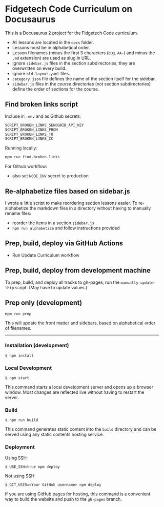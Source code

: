 # Fidgetech Code Curriculum on Docusaurus

This is a Docusaurus 2 project for the Fidgetech Code curriculum.

- All lessons are located in the `docs` folder.
- Lessons must be in alphabetical order.
- Lesson filenames (minus the first 3 characters (e.g. `AA-`) and minus the `.md` extension) are used as slug in URL.
- Ignore `sidebar.js` files in the section subdirectories; they are overwritten on every build.
- Ignore `old-layout.yaml` files.
- `category.json` file defines the name of the section itself for the sidebar.
- `sidebar.js` files in the _course_ directories (not section subdirectories) define the order of sections for the course.

## Find broken links script

Include in `.env` and as Github secrets:

```sh
SCRIPT_BROKEN_LINKS_SENDGRID_API_KEY
SCRIPT_BROKEN_LINKS_FROM
SCRIPT_BROKEN_LINKS_TO
SCRIPT_BROKEN_LINKS_CC
```

Running locally:

```sh
npm run find-broken-links
```

For Github workflow:

- also set `NODE_ENV` secret to production


## Re-alphabetize files based on sidebar.js

I wrote a little script to make reordering section lessons easier.
To re-alphabetize the markdown files in a directory without having to manually rename files:

- reorder the items in a section `sidebar.js`
- `npm run alphabetize` and follow instructions provided

## Prep, build, deploy via GitHub Actions

- Run Update Curriculum workflow

## Prep, build, deploy from development machine

To prep, build, and deploy all tracks to gh-pages, run the `manually-update-lhtp` script. (May have to update values.)

## Prep only (development)

```
npm run prep
```

This will update the front matter and sidebars, based on alphabetical order of filenames.

---

### Installation (development)

```
$ npm install
```

### Local Development

```
$ npm start
```

This command starts a local development server and opens up a browser window. Most changes are reflected live without having to restart the server.

### Build

```
$ npm run build
```

This command generates static content into the `build` directory and can be served using any static contents hosting service.

### Deployment

Using SSH:

```
$ USE_SSH=true npm deploy
```

Not using SSH:

```
$ GIT_USER=<Your GitHub username> npm deploy
```

If you are using GitHub pages for hosting, this command is a convenient way to build the website and push to the `gh-pages` branch.
